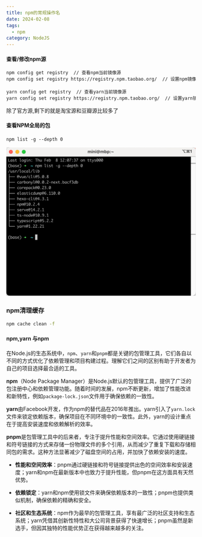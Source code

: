 ```yaml
---
title: npm的常规操作名
date: 2024-02-08
tags:
  - npm
category: NodeJS
---
```


#### 查看/修改npm源

```bash
npm config get registry  // 查看npm当前镜像源  
npm config set registry https://registry.npm.taobao.org/  // 设置npm镜像源为淘宝镜像  
​  
yarn config get registry  // 查看yarn当前镜像源  
yarn config set registry https://registry.npm.taobao.org/  // 设置yarn镜像源为淘宝镜像
```


除了官方源,剩下的就是淘宝源和豆瓣源比较多了

#### 查看NPM全局的包
```
npm list -g --depth 0
```


![bf1198bad55349c0fc0321d064f36c6c](https://raw.githubusercontent.com/Xu-Hardy/image-host/master/bf1198bad55349c0fc0321d064f36c6c.png)

### npm清理缓存

```bash
npm cache clean -f
```

#### npm,yarn 与npm

在Node.js的生态系统中，`npm`、`yarn`和`pnpm`都是关键的包管理工具，它们各自以不同的方式优化了依赖管理和项目构建过程。理解它们之间的区别有助于开发者为自己的项目选择最合适的工具。

**npm**（Node Package Manager）是Node.js默认的包管理工具，提供了广泛的包注册中心和依赖管理功能。随着时间的发展，npm不断更新，增加了性能改进和新特性，例如`package-lock.json`文件用于确保依赖的一致性。

**yarn**由Facebook开发，作为npm的替代品在2016年推出。yarn引入了`yarn.lock`文件来锁定依赖版本，确保项目在不同环境中的一致性。此外，yarn的设计重点在于提高安装速度和依赖解析的效率。

**pnpm**是包管理工具中的后来者，专注于提升性能和空间效率。它通过使用硬链接和符号链接的方式来存储一份物理文件的多个引用，从而减少了重复下载和存储相同包的需求。这种方法显著减少了磁盘空间的占用，并加快了依赖安装的速度。

- **性能和空间效率**：pnpm通过硬链接和符号链接提供出色的空间效率和安装速度；yarn和npm在最新版本中也致力于提升性能，但pnpm在这方面具有天然优势。
    
- **依赖锁定**：yarn和npm使用锁文件来确保依赖版本的一致性；pnpm也提供类似机制，确保依赖的精确和安全。
    
- **社区和生态系统**：npm作为最早的包管理工具，享有最广泛的社区支持和生态系统；yarn凭借其创新性特性和大公司背景获得了快速增长；pnpm虽然是新选手，但因其独特的性能优势正在获得越来越多的关注。
